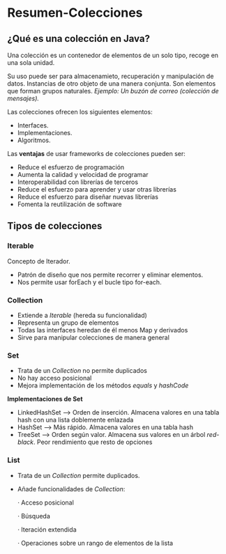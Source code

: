 # Resumen-Colecciones
## ¿Qué es una colección en Java? ##

Una colección es un contenedor de elementos de un solo tipo, recoge en una sola unidad.

Su uso puede ser para almacenamieto, recuperación y manipulación de datos. Instancias de otro objeto de una manera conjunta.
Son elementos que forman grupos naturales. _Ejemplo: Un buzón de correo (colección de mensajes)._

Las colecciones ofrecen los siguientes elementos:
- Interfaces.
- Implementaciones.
- Algoritmos.

Las **ventajas** de usar frameworks de colecciones pueden ser:
- Reduce el esfuerzo de programación
- Aumenta la calidad y velocidad de programar
- Interoperabilidad con librerías de terceros
- Reduce el esfuerzo para aprender y usar otras librerías
- Reduce el esfuerzo para diseñar nuevas librerías
- Fomenta la reutilización de software

## Tipos de colecciones ##

### Iterable <E> ###
  
  Concepto de Iterador.
  
  - Patrón de diseño que nos permite recorrer y eliminar elementos.
  - Nos permite usar forEach y el bucle tipo for-each.
  
### Collection <E> ###
  
  - Extiende a _Iterable <E>_ (hereda su funcionalidad)
  - Representa un grupo de elementos
  - Todas las interfaces heredan de él menos Map y derivados
  - Sirve para manipular colecciones de manera general
  
### Set <E> ###
  
  - Trata de un _Collection<E>_ no permite duplicados
  - No hay acceso posicional
  - Mejora implementación de los métodos _equals_ y _hashCode_
  
  **Implementaciones de Set<E>**
  - LinkedHashSet<E> --> Orden de inserción. Almacena valores en una tabla hash con una lista doblemente enlazada
  - HashSet<E> --> Más rápido. Almacena valores en una tabla hash
  - TreeSet<E> --> Orden según valor. Almacena sus valores en un árbol _red-black_. Peor rendimiento que resto de opciones
  
### List <E> ###
  - Trata de un _Collection<E>_ permite duplicados.
  - Añade funcionalidades de _Collection<E>_:
  
    · Acceso posicional
    
    · Búsqueda
    
    · Iteración extendida
    
    · Operaciones sobre un rango de elementos de la lista
  





